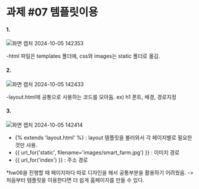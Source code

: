 # 과제 #07 템플릿이용

#### 1.

![화면 캡처 2024-10-05 142353](https://github.com/user-attachments/assets/07d4f770-506f-46ec-84c1-dd6ac9ad9151) 

-html 파일은 templates 폴더에, css와 images는 static 폴더로 옮김.
 
#### 2.
![화면 캡처 2024-10-05 142433](https://github.com/user-attachments/assets/2daa00d6-127e-48b5-85c8-e2d0f46197c2)

-layout.html에 공통으로 사용하는 코드를 모아둠. ex) h1 폰트, 배경, 경로지정

#### 3.
![화면 캡처 2024-10-05 142414](https://github.com/user-attachments/assets/c2d3c164-d055-4a59-b9a7-9bee0e253bea)

- {% extends 'layout.html' %} : layout 템플릿을 불러와서 각 페이지별로 필요한 것만 사용.
-  {{ url_for('static', filename='images/smart_farm.jpg') }} : 이미지 경로
-  {{ url_for('index') }} : 주소 경로

*hw06을 진행할 때 페이지마다 따로 디자인을 해서 공통부분을 활용하기 어려웠음.
-> 처음부터 템플릿을 이용한다면 더 쉽게 홈페이지를 만들 수 있다.
